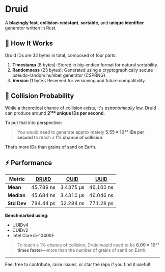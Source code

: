 # Druid

A **blazingly fast**, **collision-resistant**, **sortable**, and **unique identifier** generator written in Rust.

## 🔧 How It Works

Druid IDs are 32 bytes in total, composed of four parts:

1. **Timestamp** (8 bytes): Stored in big-endian format for natural sortability.
2. **Randomness** (23 bytes): Generated using a cryptographically secure pseudo-random number generator (CSPRNG).
3. **Version** (1 byte): Reserved for versioning and future compatibility.

## 🎯 Collision Probability

While a theoretical chance of collision exists, it's *astronomically* low. Druid can produce around **2¹⁸⁴ unique IDs per second**.

To put that into perspective:

> You would need to generate approximately **5.55 × 10²⁶ IDs per second** to reach a **1% chance of collision**.

That’s more IDs than grains of sand on Earth.
## ⚡ Performance

| Metric             | **[DRUID]()**       | **[CUID](https://github.com/mplanchard/cuid-rust)**        | **[UUID](https://github.com/uuid-rs/uuid)**          |
|--------------------|-----------------|-----------------|-------------------|
| **Mean**           | 45.789 ns       |  	3.4375 µs    | 46.160 ns         |
| **Median**         | 45.684 ns       | 3.4310 µs       | 46.046 ns         |
| **Std Dev**        | 784.44 ps       | 52.284 ns       | 771.28 ps         |


**Benchmarked using:**

- UUIDv4
- CUIDv2
- Intel Core i5-10400F

> To reach a 1% chance of collision, Druid would need to be **6.09 × 10³¹ times faster**—more than the number of grains of sand on Earth.

---

Feel free to contribute, raise issues, or star the repo if you find it useful!
